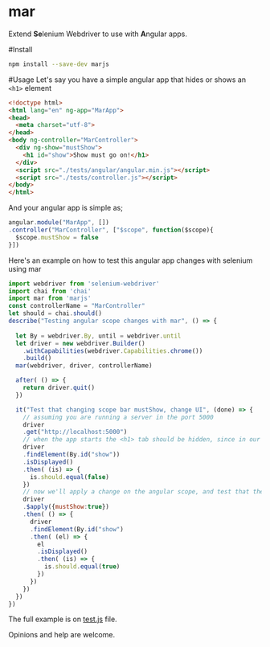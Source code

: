 # mar
Extend **Se**lenium Webdriver to use with **A**ngular apps.

#Install 
```bash
npm install --save-dev marjs
```

#Usage
Let's say you have a simple angular app that hides or shows an ```<h1>``` element 
```html
<!doctype html>
<html lang="en" ng-app="MarApp">
<head>
  <meta charset="utf-8">
</head>
<body ng-controller="MarController">
  <div ng-show="mustShow">
    <h1 id="show">Show must go on!</h1>
  </div>
  <script src="./tests/angular/angular.min.js"></script>
  <script src="./tests/controller.js"></script>
</body>
</html>
```
And your angular app is simple as;
```javascript
angular.module("MarApp", [])
.controller("MarController", ["$scope", function($scope){
  $scope.mustShow = false
}])
```

Here's an example on how to test this angular app changes with selenium using mar
```javascript
import webdriver from 'selenium-webdriver'
import chai from 'chai'
import mar from 'marjs'
const controllerName = "MarController"
let should = chai.should()
describe("Testing angular scope changes with mar", () => {
  
  let By = webdriver.By, until = webdriver.until
  let driver = new webdriver.Builder()
    .withCapabilities(webdriver.Capabilities.chrome())
    .build()
  mar(webdriver, driver, controllerName)

  after( () => {
    return driver.quit()
  })

  it("Test that changing scope bar mustShow, change UI", (done) => {
    // assuming you are running a server in the port 5000
    driver
    .get("http://localhost:5000")
    // when the app starts the <h1> tab should be hidden, since in our scope the mustShow var is false
    driver
    .findElement(By.id("show"))
    .isDisplayed()
    .then( (is) => {
      is.should.equal(false)
    })
    // now we'll apply a change on the angular scope, and test that the <h1> is showing
    driver
    .$apply({mustShow:true})
    .then( () => {
      driver
      .findElement(By.id("show")
      .then( (el) => {
        el
        .isDisplayed()
        .then( (is) => {
          is.should.equal(true)
        })
      })
    })
  })
})
```
The full example is on [test.js](https://github.com/Urucas/mar/blob/master/tests/test.js) file.

Opinions and help are welcome. 
